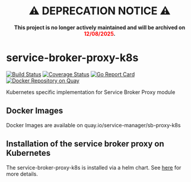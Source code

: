 <h1 align="center">⚠️ DEPRECATION NOTICE ⚠️</h1>

<p align="center">
  <strong>This project is no longer actively maintained and will be archived on <span style="color:red">12/08/2025</span>.</strong><br>
</p>

# service-broker-proxy-k8s

[![Build Status](https://github.com/Peripli/service-broker-proxy-k8s/workflows/Go/badge.svg)](https://github.com/Peripli/service-broker-proxy-k8s/actions)
[![Coverage Status](https://coveralls.io/repos/github/Peripli/service-broker-proxy-k8s/badge.svg?branch=master)](https://coveralls.io/github/Peripli/service-broker-proxy-k8s?branch=master)
[![Go Report Card](https://goreportcard.com/badge/github.com/Peripli/service-broker-proxy-k8s)](https://goreportcard.com/report/github.com/Peripli/service-broker-proxy-k8s)
[![Docker Repository on Quay](https://quay.io/repository/service-manager/sb-proxy-k8s/status "Docker Repository on Quay")](https://quay.io/repository/service-manager/sb-proxy-k8s)

Kubernetes specific implementation for Service Broker Proxy module

## Docker Images

Docker Images are available on quay.io/service-manager/sb-proxy-k8s

## Installation of the service broker proxy on Kubernetes

The service-broker-proxy-k8s is installed via a helm chart. See [here](./charts/service-broker-proxy-k8s/README.md) for more details.
